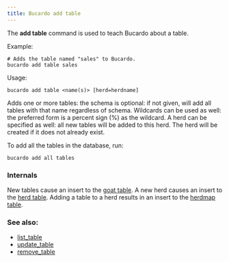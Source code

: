 ```yaml
---
title: Bucardo add table
---
```


The **add table** command is used to teach Bucardo about a table.

Example:

    # Adds the table named "sales" to Bucardo.
    bucardo add table sales


Usage:

    bucardo add table <name(s)> [herd=herdname]

Adds one or more tables: the schema is optional: if not given, will add all tables with that name regardless of schema. Wildcards can be used as well: the preferred form is a percent sign (%) as the wildcard. A herd can be specified as well: all new tables will be added to this herd. The herd will be created if it does not already exist.

To add all the tables in the database, run:

    bucardo add all tables

### Internals

New tables cause an insert to the [goat table](/Bucardo/schema/goat).
A new herd causes an insert to the [herd table](/Bucardo/schema/herd_table).
Adding a table to a herd results in an insert to the [herdmap table](/Bucardo/schema/herdmap).

### See also:

-   [list_table](/Bucardo/cli/list_table)
-   [update_table](/Bucardo/cli/update_table)
-   [remove_table](/Bucardo/cli/remove_table)
